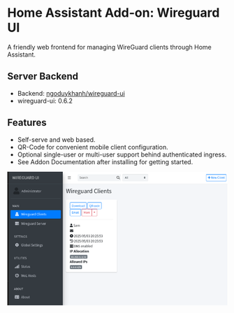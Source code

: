 # Home Assistant Add-on: Wireguard UI

A friendly web frontend for managing WireGuard clients through Home Assistant.

## Server Backend

* Backend: [ngoduykhanh/wireguard-ui][ngoduykhanh/wireguard-ui]
* wireguard-ui: 0.6.2

[ngoduykhanh/wireguard-ui]: https://github.com/ngoduykhanh/wireguard-ui

## Features

- Self-serve and web based.
- QR-Code for convenient mobile client configuration.
- Optional single-user or multi-user support behind authenticated ingress.
- See Addon Documentation after installing for getting started.

![Wireguard UI screenshot](https://github.com/samrocketman/addons-homeassistant/raw/main/wireguard-ui/images/wireguard-ui-home-assistant-screenshot.png)
